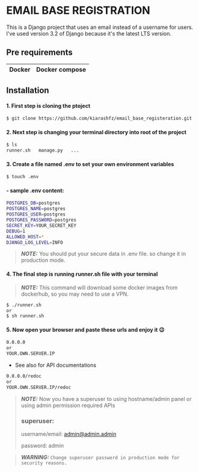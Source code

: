 # EMAIL BASE REGISTRATION

This is a Django project that uses an email instead of a username for users.
I've used version 3.2 of Django because it's the latest LTS version.
## Pre requirements
| Docker      | Docker compose |
| ----------- | ----------- |
## Installation
#### 1. First step is cloning the ptoject
```bash
$ git clone https://github.com/kiarashfz/email_base_registeration.git
```
#### 2. Next step is changing your terminal directory into root of the project
```bash
$ ls
runner.sh   manage.py   ...
```
#### 3. Create a file named .env to set your own environment variables
```bash
$ touch .env
```
#### - sample .env content:

```bash
POSTGRES_DB=postgres
POSTGRES_NAME=postgres
POSTGRES_USER=postgres
POSTGRES_PASSWORD=postgres
SECRET_KEY=YOUR_SECRET_KEY
DEBUG=1
ALLOWED_HOST=*
DJANGO_LOG_LEVEL=INFO
```
> **_NOTE:_**  You should put your secure data in .env file. so change it in production mode.

#### 4. The final step is running runner.sh file with your terminal
> **_NOTE:_**  This command will download some docker images from dockerhub, so you may need to use a VPN.
```bash
$ ./runner.sh
or
$ sh runner.sh
```
####  5. Now open your browser and paste these urls and enjoy it :wink:
```sh
0.0.0.0
or
YOUR.OWN.SERVER.IP
```
- See also for API documentations
```sh
0.0.0.0/redoc
or
YOUR.OWN.SERVER.IP/redoc
```
> **_NOTE:_**  Now you have a superuser to using hostname/admin panel or using admin permission required APIs
> 
> ### superuser:
> 
> username/email: admin@admin.admin
> 
> password: admin

> **_WARNING:_** `Change superuser password in production mode for security reasons.`
